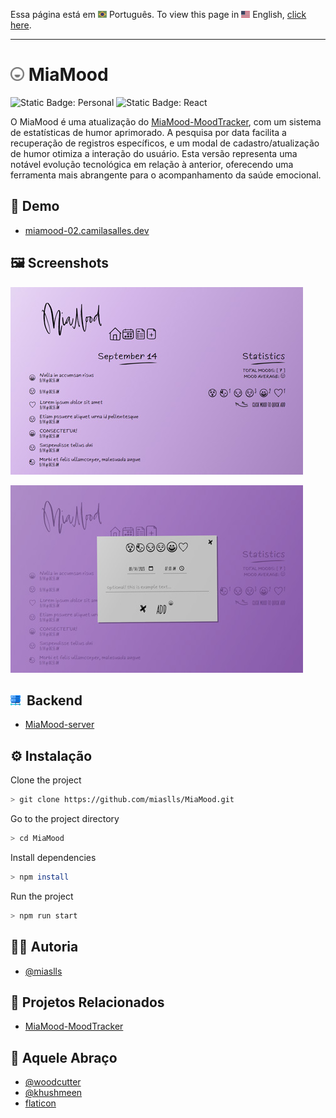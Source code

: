 Essa página está em <img src="assets/img/flag-pt-br.png" width="14" alt="Português"> Português.
To view this page in <img src="assets/img/flag-en.png" width="14" alt="English"> English, [click here](./README.md).

---

# <img src="assets/img/logo.png" width="22" alt="Project logo"> MiaMood

![Static Badge: Personal](https://img.shields.io/badge/personal-mediumpurple)
![Static Badge: React](https://img.shields.io/badge/React-5a5a5a?logo=react)

O MiaMood é uma atualização do [MiaMood-MoodTracker](https://github.com/miaslls/MiaMood-MoodTracker#readme), com um sistema de estatísticas de humor aprimorado. A pesquisa por data facilita a recuperação de registros específicos, e um modal de cadastro/atualização de humor otimiza a interação do usuário. Esta versão representa uma notável evolução tecnológica em relação à anterior, oferecendo uma ferramenta mais abrangente para o acompanhamento da saúde emocional.

## 🔗 Demo

- [miamood-02.camilasalles.dev](https://miamood-02.camilasalles.dev/)

## 🖼️ Screenshots

[<img src="assets/img/thumb-01.jpg" alt="MiaMood App Screenshot">](assets/img/screenshot-01.jpg)

[<img src="assets/img/thumb-02.jpg" alt="MiaMood App Screenshot">](assets/img/screenshot-02.jpg)

## <img src="assets/img/server.png" width="16" alt="Server icon">&nbsp; Backend

- [MiaMood-server](https://github.com/miaslls/MiaMood-server#readme)

## ⚙️ Instalação

Clone the project

```bash
> git clone https://github.com/miaslls/MiaMood.git
```

Go to the project directory

```bash
> cd MiaMood
```

Install dependencies

```bash
> npm install
```

Run the project

```bash
> npm run start
```

## 👩‍💻 Autoria

- [@miaslls](https://www.github.com/miaslls)

## 📑 Projetos Relacionados

- [MiaMood-MoodTracker](https://github.com/miaslls/MiaMood-MoodTracker#readme)

## 🫶 Aquele Abraço

- [@woodcutter](https://www.dafont.com/es/woodcutter-manero.d3980)
- [@khushmeen](https://khushmeen.com/icons)
- [flaticon](https://www.flaticon.com/)
